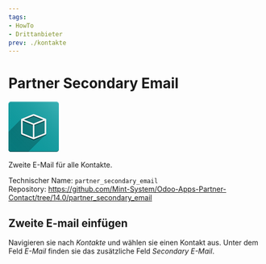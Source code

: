```yaml
---
tags:
- HowTo
- Drittanbieter
prev: ./kontakte
---
```

# Partner Secondary Email
![](assets/icon_oms_box.png)

Zweite E-Mail für alle Kontakte.

Technischer Name: `partner_secondary_email`\
Repository: <https://github.com/Mint-System/Odoo-Apps-Partner-Contact/tree/14.0/partner_secondary_email>

## Zweite E-mail einfügen

Navigieren sie nach *Kontakte* und wählen sie einen Kontakt aus. Unter dem Feld *E-Mail* finden sie das zusätzliche Feld *Secondary E-Mail*.